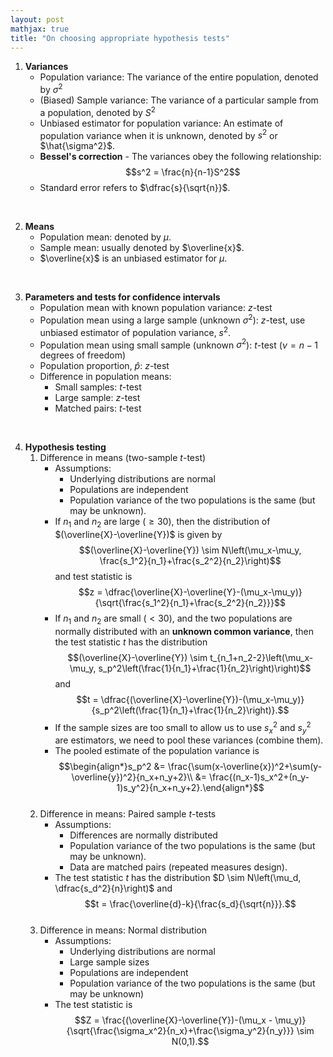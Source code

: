 ```yaml
---
layout: post
mathjax: true
title: "On choosing appropriate hypothesis tests"
---
```


1. **Variances**
	- Population variance: The variance of the entire population, denoted by $\sigma^2$
	- (Biased) Sample variance: The variance of a particular sample from a population, denoted by $S^2$
	- Unbiased estimator for population variance: An estimate of population variance when it is unknown, denoted by $s^2$ or $\hat{\sigma^2}$.
	- **Bessel's correction** - The variances obey the following relationship: $$s^2 = \frac{n}{n-1}S^2$$
	- Standard error refers to $\dfrac{s}{\sqrt{n}}$.
<br>

2. **Means**
	- Population mean: denoted by $\mu$.
	- Sample mean: usually denoted by $\overline{x}$.
	- $\overline{x}$ is an unbiased estimator for $\mu$.
<br>

3. **Parameters and tests for confidence intervals**
	- Population mean with known population variance: $z$-test
	- Population mean using a large sample (unknown $\sigma^2$): $z$-test, use unbiased estimator of population variance, $s^2$. 
	- Population mean using small sample (unknown $\sigma^2$): $t$-test ($\nu = n-1$ degrees of freedom)
	- Population proportion, $\hat{p}$: $z$-test
	- Difference in population means: 
		- Small samples: $t$-test
		- Large sample: $z$-test
		- Matched pairs: $t$-test
<br>

4. **Hypothesis testing** <br>
	1. Difference in means (two-sample $t$-test)
		- Assumptions: 
			- Underlying distributions are normal
			- Populations are independent
			- Population variance of the two populations is the same (but may be unknown).
		- If $n_1$ and $n_2$ are large ($\ge 30$), then the distribution of $(\overline{X}-\overline{Y})$ is given by $$(\overline{X}-\overline{Y}) \sim N\left(\mu_x-\mu_y, \frac{s_1^2}{n_1}+\frac{s_2^2}{n_2}\right)$$ and test statistic is $$z = \dfrac{\overline{X}-\overline{Y}-(\mu_x-\mu_y)}{\sqrt{\frac{s_1^2}{n_1}+\frac{s_2^2}{n_2}}}$$
		- If $n_1$ and $n_2$ are small ($<30$), and the two populations are normally distributed with an **unknown common variance**, then the test statistic $t$ has the distribution $$(\overline{X}-\overline{Y}) \sim t_{n_1+n_2-2}\left(\mu_x-\mu_y, s_p^2\left(\frac{1}{n_1}+\frac{1}{n_2}\right)\right)$$ and $$t = \dfrac{(\overline{X}-\overline{Y})-(\mu_x-\mu_y)}{s_p^2\left(\frac{1}{n_1}+\frac{1}{n_2}\right)}.$$
		- If the sample sizes are too small to allow us to use $s_x^2$ and $s_y^2$ are estimators, we need to pool these variances (combine them).
		- The pooled estimate of the population variance is $$\begin{align*}s_p^2 &= \frac{\sum(x-\overline{x})^2+\sum(y-\overline{y})^2}{n_x+n_y+2}\\ &= \frac{(n_x-1)s_x^2+(n_y-1)s_y^2}{n_x+n_y+2}.\end{align*}$$ <br>
	2. Difference in means: Paired sample $t$-tests
		- Assumptions:
			- Differences are normally distributed
			- Population variance of the two populations is the same (but may be unknown).
			- Data are matched pairs (repeated measures design).
		- The test statistic $t$ has the distribution  $D \sim N\left(\mu_d, \dfrac{s_d^2}{n}\right)$ and $$t = \frac{\overline{d}-k}{\frac{s_d}{\sqrt{n}}}.$$ <br>
	3. Difference in means: Normal distribution 
		- Assumptions:
			- Underlying distributions are normal
			- Large sample sizes
			- Populations are independent
			- Population variance of the two populations is the same (but may be unknown)
		- The test statistic is $$Z = \frac{(\overline{X}-\overline{Y})-(\mu_x - \mu_y)}{\sqrt{\frac{\sigma_x^2}{n_x}+\frac{\sigma_y^2}{n_y}}} \sim N(0,1).$$
